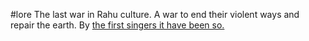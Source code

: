 #lore 
The last war in Rahu culture. A war to end their violent ways and repair the earth. By [the first singers it have been so.](Mnumusi%20Öm%20Maki.md)